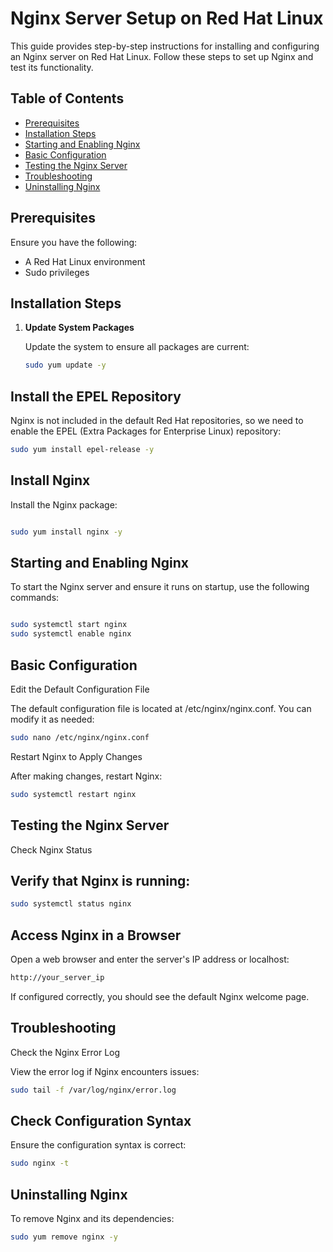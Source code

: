 # Nginx Server Setup on Red Hat Linux

This guide provides step-by-step instructions for installing and configuring an Nginx server on Red Hat Linux. Follow these steps to set up Nginx and test its functionality.

## Table of Contents

- [Prerequisites](#prerequisites)
- [Installation Steps](#installation-steps)
- [Starting and Enabling Nginx](#starting-and-enabling-nginx)
- [Basic Configuration](#basic-configuration)
- [Testing the Nginx Server](#testing-the-nginx-server)
- [Troubleshooting](#troubleshooting)
- [Uninstalling Nginx](#uninstalling-nginx)

## Prerequisites

Ensure you have the following:
- A Red Hat Linux environment
- Sudo privileges

## Installation Steps

1. **Update System Packages**
   
   Update the system to ensure all packages are current:
   ```bash
   sudo yum update -y
    ```
   
## Install the EPEL Repository

Nginx is not included in the default Red Hat repositories, so we need to enable the EPEL (Extra Packages for Enterprise Linux) repository:

```bash
sudo yum install epel-release -y
```
## Install Nginx

Install the Nginx package:

```bash

sudo yum install nginx -y
```
## Starting and Enabling Nginx
To start the Nginx server and ensure it runs on startup, use the following commands:

```bash

sudo systemctl start nginx
sudo systemctl enable nginx
```
## Basic Configuration
Edit the Default Configuration File

The default configuration file is located at /etc/nginx/nginx.conf. You can modify it as needed:

```bash
sudo nano /etc/nginx/nginx.conf
```
Restart Nginx to Apply Changes

After making changes, restart Nginx:

```bash
sudo systemctl restart nginx
```
## Testing the Nginx Server
Check Nginx Status

## Verify that Nginx is running:

```bash
sudo systemctl status nginx
```
## Access Nginx in a Browser

Open a web browser and enter the server's IP address or localhost:

```bash
http://your_server_ip
```
If configured correctly, you should see the default Nginx welcome page.

## Troubleshooting
Check the Nginx Error Log

View the error log if Nginx encounters issues:

```bash
sudo tail -f /var/log/nginx/error.log
```
## Check Configuration Syntax

Ensure the configuration syntax is correct:

```bash
sudo nginx -t
```
## Uninstalling Nginx
To remove Nginx and its dependencies:

```bash
sudo yum remove nginx -y
```
